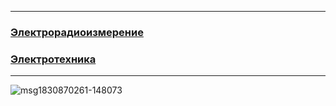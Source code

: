 ***************************************************************
### [Электрорадиоизмерение](https://plushie-neko.github.io/exa/xi)

### [Электротехника](https://plushie-neko.github.io/exa/et)
***************************************************************
![msg1830870261-148073](https://github.com/plushie-neko/exa/assets/146845322/b6d0f995-6fcf-447e-ae83-52f367604601)
